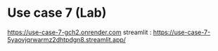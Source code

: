 # Use case 7 (Lab)

https://use-case-7-gch2.onrender.com
streamlit : https://use-case-7-5yaovjqrwarmz2dhtpdgn8.streamlit.app/
